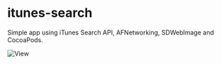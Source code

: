 # itunes-search
Simple app using iTunes Search API, AFNetworking, SDWebImage and CocoaPods.

![View](https://pp.vk.me/c622518/v622518334/319c2/yo7f8ZYXC2g.jpg)
